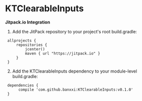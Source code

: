 KTClearableInputs
================

**Jitpack.io Integration**

1. Add the JitPack repository to your project's root build.gradle:
```
 allprojects {
     repositories {
         jcenter()
         maven { url "https://jitpack.io" }
     }
 }
```

 2. Add the KTClearableInputs dependency to your module-level build.gradle:
```
 dependencies {
      compile 'com.github.banxxi:KTClearableInputs:v0.1.0'
 }
 ```
